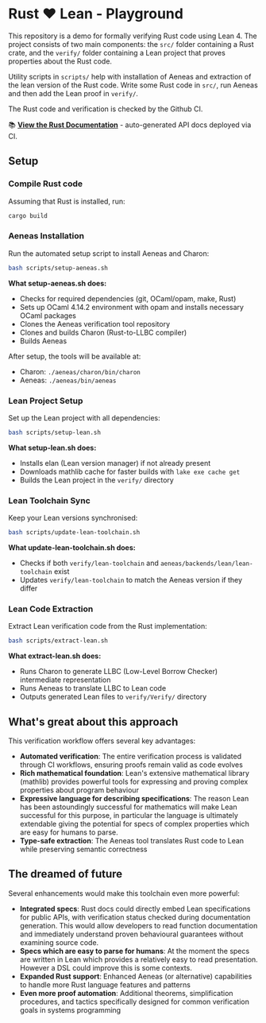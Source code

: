 # Rust ❤️ Lean - Playground

This repository is a demo for formally verifying Rust code using Lean 4. The project consists of two main components: the `src/` folder containing a Rust crate, and the `verify/` folder containing a Lean project that proves properties about the Rust code.

Utility scripts in `scripts/` help with installation of Aeneas and extraction of the lean version of the Rust code. Write some Rust code in `src/`, run Aeneas and then add the Lean proof in `verify/`.

The Rust code and verification is checked by the Github CI.

📚 **[View the Rust Documentation](https://oliver-butterley.github.io/rust-lean-playground/)** - auto-generated API docs deployed via CI.

## Setup

### Compile Rust code

Assuming that Rust is installed, run:

```bash
cargo build
```

### Aeneas Installation

Run the automated setup script to install Aeneas and Charon:

```bash
bash scripts/setup-aeneas.sh
```

**What setup-aeneas.sh does:**

- Checks for required dependencies (git, OCaml/opam, make, Rust)
- Sets up OCaml 4.14.2 environment with opam and installs necessary OCaml packages
- Clones the Aeneas verification tool repository
- Clones and builds Charon (Rust-to-LLBC compiler)
- Builds Aeneas

After setup, the tools will be available at:

- Charon: `./aeneas/charon/bin/charon`
- Aeneas: `./aeneas/bin/aeneas`

### Lean Project Setup

Set up the Lean project with all dependencies:

```bash
bash scripts/setup-lean.sh
```

**What setup-lean.sh does:**

- Installs elan (Lean version manager) if not already present
- Downloads mathlib cache for faster builds with `lake exe cache get`
- Builds the Lean project in the `verify/` directory

### Lean Toolchain Sync

Keep your Lean versions synchronised:

```bash
bash scripts/update-lean-toolchain.sh
```

**What update-lean-toolchain.sh does:**

- Checks if both `verify/lean-toolchain` and `aeneas/backends/lean/lean-toolchain` exist
- Updates `verify/lean-toolchain` to match the Aeneas version if they differ

### Lean Code Extraction

Extract Lean verification code from the Rust implementation:

```bash
bash scripts/extract-lean.sh
```

**What extract-lean.sh does:**

- Runs Charon to generate LLBC (Low-Level Borrow Checker) intermediate representation
- Runs Aeneas to translate LLBC to Lean code
- Outputs generated Lean files to `verify/Verify/` directory

## What's great about this approach

This verification workflow offers several key advantages:

- **Automated verification**: The entire verification process is validated through CI workflows, ensuring proofs remain valid as code evolves
- **Rich mathematical foundation**: Lean's extensive mathematical library (mathlib) provides powerful tools for expressing and proving complex properties about program behaviour
- **Expressive language for describing specifications**: The reason Lean has been astoundingly successful for mathematics will make Lean successful for this purpose, in particular the language is ultimately extendable giving the potential for specs of complex properties which are easy for humans to parse.
- **Type-safe extraction**: The Aeneas tool translates Rust code to Lean while preserving semantic correctness

## The dreamed of future

Several enhancements would make this toolchain even more powerful:

- **Integrated specs**: Rust docs could directly embed Lean specifications for public APIs, with verification status checked during documentation generation. This would allow developers to read function documentation and immediately understand proven behavioural guarantees without examining source code.
- **Specs which are easy to parse for humans**: At the moment the specs are written in Lean which provides a relatively easy to read presentation. However a DSL could improve this is some contexts.
- **Expanded Rust support**: Enhanced Aeneas (or alternative) capabilities to handle more Rust language features and patterns
- **Even more proof automation**: Additional theorems, simplification procedures, and tactics specifically designed for common verification goals in systems programming